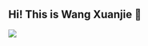 ## Hi! This is Wang Xuanjie 👋
![](https://github-readme-stats.vercel.app/api?username=mayandev&theme=dark)


